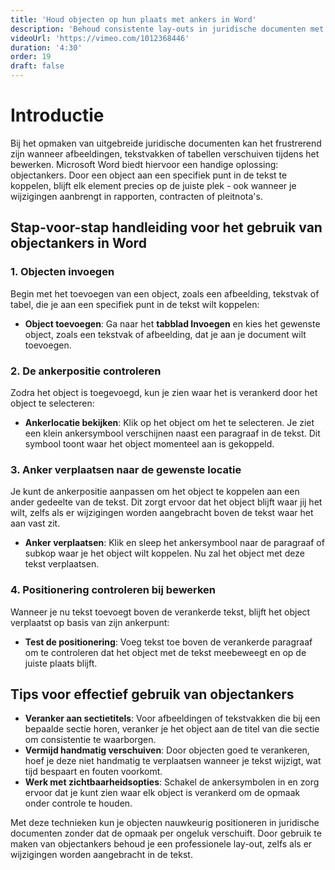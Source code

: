 ```yaml
---
title: 'Houd objecten op hun plaats met ankers in Word'
description: 'Behoud consistente lay-outs in juridische documenten met objectankers'
videoUrl: 'https://vimeo.com/1012368446'
duration: '4:30'
order: 19
draft: false
---
```


# Introductie

Bij het opmaken van uitgebreide juridische documenten kan het frustrerend zijn wanneer afbeeldingen, tekstvakken of tabellen verschuiven tijdens het bewerken. Microsoft Word biedt hiervoor een handige oplossing: objectankers. Door een object aan een specifiek punt in de tekst te koppelen, blijft elk element precies op de juiste plek - ook wanneer je wijzigingen aanbrengt in rapporten, contracten of pleitnota's.

## Stap-voor-stap handleiding voor het gebruik van objectankers in Word

### 1. Objecten invoegen
Begin met het toevoegen van een object, zoals een afbeelding, tekstvak of tabel, die je aan een specifiek punt in de tekst wilt koppelen:
- **Object toevoegen**: Ga naar het **tabblad Invoegen** en kies het gewenste object, zoals een tekstvak of afbeelding, dat je aan je document wilt toevoegen.

### 2. De ankerpositie controleren
Zodra het object is toegevoegd, kun je zien waar het is verankerd door het object te selecteren:
- **Ankerlocatie bekijken**: Klik op het object om het te selecteren. Je ziet een klein ankersymbool verschijnen naast een paragraaf in de tekst. Dit symbool toont waar het object momenteel aan is gekoppeld.

### 3. Anker verplaatsen naar de gewenste locatie
Je kunt de ankerpositie aanpassen om het object te koppelen aan een ander gedeelte van de tekst. Dit zorgt ervoor dat het object blijft waar jij het wilt, zelfs als er wijzigingen worden aangebracht boven de tekst waar het aan vast zit.
- **Anker verplaatsen**: Klik en sleep het ankersymbool naar de paragraaf of subkop waar je het object wilt koppelen. Nu zal het object met deze tekst verplaatsen.

### 4. Positionering controleren bij bewerken
Wanneer je nu tekst toevoegt boven de verankerde tekst, blijft het object verplaatst op basis van zijn ankerpunt:
- **Test de positionering**: Voeg tekst toe boven de verankerde paragraaf om te controleren dat het object met de tekst meebeweegt en op de juiste plaats blijft.

## Tips voor effectief gebruik van objectankers

- **Veranker aan sectietitels**: Voor afbeeldingen of tekstvakken die bij een bepaalde sectie horen, veranker je het object aan de titel van die sectie om consistentie te waarborgen.
- **Vermijd handmatig verschuiven**: Door objecten goed te verankeren, hoef je deze niet handmatig te verplaatsen wanneer je tekst wijzigt, wat tijd bespaart en fouten voorkomt.
- **Werk met zichtbaarheidsopties**: Schakel de ankersymbolen in en zorg ervoor dat je kunt zien waar elk object is verankerd om de opmaak onder controle te houden.

Met deze technieken kun je objecten nauwkeurig positioneren in juridische documenten zonder dat de opmaak per ongeluk verschuift. Door gebruik te maken van objectankers behoud je een professionele lay-out, zelfs als er wijzigingen worden aangebracht in de tekst.